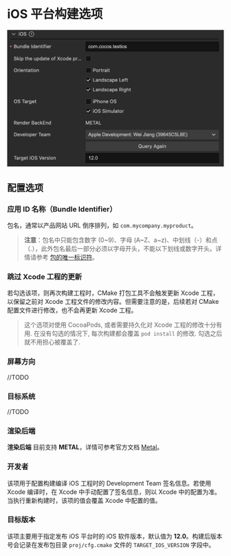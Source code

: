 # iOS 平台构建选项

![ios-build-options](./images/ios-build-options.png)

## 配置选项

### 应用 ID 名称（Bundle Identifier）

包名，通常以产品网站 URL 倒序排列，如 `com.mycompany.myproduct`。

> **注意**：包名中只能包含数字 (0~9)、字母 (A~Z、a~z)、中划线（-）和点（.），此外包名最后一部分必须以字母开头，不能以下划线或数字开头。详情请参考 [包的唯一标识符](https://developer.apple.com/documentation/bundleresources/information_property_list/cfbundleidentifier)。

### 跳过 Xcode 工程的更新

若勾选该项，则再次构建工程时，CMake 打包工具不会触发更新 Xcode 工程，以保留之前对 Xcode 工程文件的修改内容。但需要注意的是，后续若对 CMake 配置文件进行修改，也不会再更新 Xcode 工程。

> 这个选项对使用 CocoaPods, 或者需要持久化对 Xcode 工程的修改十分有用. 在没有勾选的情况下, 每次构建都会覆盖 `pod install` 的修改.  勾选之后就不用担心被覆盖了.

### 屏幕方向

//TODO

### 目标系统

//TODO

### 渲染后端

**渲染后端** 目前支持 **METAL**，详情可参考官方文档 [Metal](https://developer.apple.com/cn/metal/)。

### 开发者

该项用于配置构建编译 iOS 工程时的 Development Team 签名信息。若使用 Xcode 编译时，在 Xcode 中手动配置了签名信息，则以 Xcode 中的配置为准。当执行重新构建时，该项的值会覆盖 Xcode 中配置的值。

### 目标版本

该项主要用于指定发布 iOS 平台时的 iOS 软件版本，默认值为 **12.0**。构建后版本号会记录在发布包目录 `proj/cfg.cmake` 文件的 `TARGET_IOS_VERSION` 字段中。
